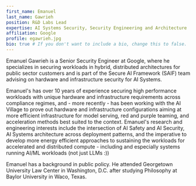 ```yaml
---
first_name: Emanuel
last_name: Gawrieh
position: R&D Labs Lead 
expertise: AI Systems Security, Security Engineering and Architecture
affiliation: Google
profile: egawrieh.jpg
bio: true # If you don't want to include a bio, change this to false.
---
```


Emanuel Gawrieh is a Senior Security Engineer at Google, where he specializes in securing workloads in hybrid, distributed architectures for public sector customers and is part of the Secure AI Framework (SAIF) team advising on hardware and infrastructure security for AI Systems.
 
Emanuel's has over 10 years of experience securing high performance workloads with unique hardware and infrastructure requirements across compliance regimes, and - more recently - has been working with the AI Village to prove out hardware and infrastructure configurations aiming at more efficient infrastructure for model serving, red and purple teaming, and acceleration methods best suited to the context. Emanuel's research and engineering interests include the intersection of AI Safety and AI Security, AI Systems architecture across deployment patterns, and the imperative to develop more energy efficient approaches to sustaining the workloads for accelerated and distributed compute - including and especially systems running AI/ML workloads (not just LLMs :)) 

Emanuel has a background in public policy. He attended Georgetown University Law Center in Washington, D.C. after studying Philosophy at Baylor University in Waco, Texas. 
